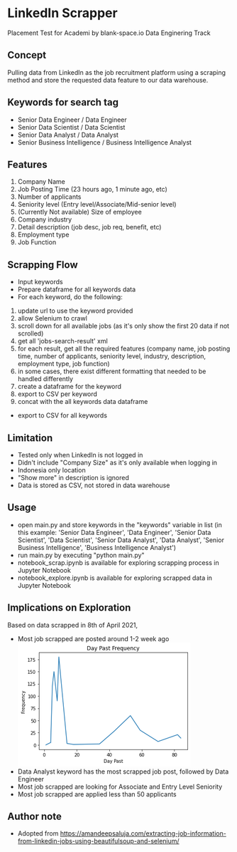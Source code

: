 # LinkedIn Scrapper
 Placement Test for Academi by blank-space.io Data Enginering Track

## Concept
Pulling data from LinkedIn as the job recruitment platform using a scraping method and store the requested data feature to our data warehouse.

## Keywords for search tag
-	Senior Data Engineer / Data Engineer
-	Senior Data Scientist / Data Scientist
-	Senior Data Analyst / Data Analyst
-	Senior Business Intelligence / Business Intelligence Analyst

## Features
1.	Company Name
2.	Job Posting Time (23 hours ago, 1 minute ago, etc)
3.	Number of applicants
4.	Seniority level  (Entry level/Associate/Mid-senior level)
5.	(Currently Not available) Size of employee
6.	Company industry
7.	Detail description (job desc, job req, benefit, etc)
8.	Employment type
9.	Job Function

## Scrapping Flow
- Input keywords
- Prepare dataframe for all keywords data
- For each keyword, do the following:
1. update url to use the keyword provided
2. allow Selenium to crawl
3. scroll down for all available jobs (as it's only show the first 20 data if not scrolled)
4. get all 'jobs-search-result' xml
5. for each result, get all the required features (company name, job posting time, number of applicants, seniority level, industry, description, employment type, job function)
6. in some cases, there exist different formatting that needed to be handled differently
7. create a dataframe for the keyword
8. export to CSV per keyword
9. concat with the all keywords data dataframe
- export to CSV for all keywords

## Limitation
- Tested only when LinkedIn is not logged in
- Didn't include "Company Size" as it's only available when logging in
- Indonesia only location
- "Show more" in description is ignored
- Data is stored as CSV, not stored in data warehouse

## Usage
- open main.py and store keywords in the "keywords" variable in list (in this example: 'Senior Data Engineer', 'Data Engineer', 'Senior Data Scientist', 'Data Scientist', 'Senior Data Analyst',
'Data Analyst', 'Senior Business Intelligence', 'Business Intelligence Analyst')
- run main.py by executing "python main.py"
- notebook_scrap.ipynb is available for exploring scrapping process in Jupyter Notebook
- notebook_explore.ipynb is available for exploring scrapped data in Jupyter Notebook

## Implications on Exploration
Based on data scrapped in 8th of April 2021,
- Most job scrapped are posted around 1-2 week ago
![Alt text](img/day_past.png?raw=true "Title")
- Data Analyst keyword has the most scrapped job post, followed by Data Engineer
- Most job scrapped are looking for Associate and Entry Level Seniority
- Most job scrapped are applied less than 50 applicants

## Author note
- Adopted from https://amandeepsaluja.com/extracting-job-information-from-linkedin-jobs-using-beautifulsoup-and-selenium/